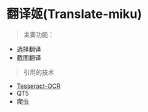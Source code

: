 # 翻译姬(Translate-miku)
> 主要功能：
+ 选择翻译
+ 截图翻译
> 引用的技术
+ [Tesseract-OCR](https://tesseract-ocr.github.io/tessdoc/Home.html)
+ QT5
+ 爬虫

